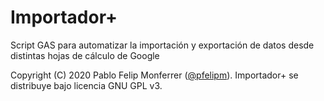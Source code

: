 # Importador+
Script GAS para automatizar la importación y exportación de datos desde distintas hojas de cálculo de Google





Copyright (C) 2020 Pablo Felip Monferrer (<a href="https://twitter.com/pfelipm">@pfelipm</a>). Importador+ se distribuye bajo licencia GNU GPL v3.
